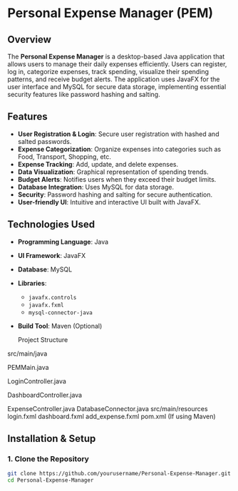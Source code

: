 # Personal Expense Manager (PEM)

## Overview
The **Personal Expense Manager** is a desktop-based Java application that allows users to manage their daily expenses efficiently.
Users can register, log in, categorize expenses, track spending, visualize their spending patterns, and receive budget alerts. 
The application uses JavaFX for the user interface and MySQL for secure data storage,
implementing essential security features like password hashing and salting.

## Features
- **User Registration & Login**: Secure user registration with hashed and salted passwords.
- **Expense Categorization**: Organize expenses into categories such as Food, Transport, Shopping, etc.
- **Expense Tracking**: Add, update, and delete expenses.
- **Data Visualization**: Graphical representation of spending trends.
- **Budget Alerts**: Notifies users when they exceed their budget limits.
- **Database Integration**: Uses MySQL for data storage.
- **Security**: Password hashing and salting for secure authentication.
- **User-friendly UI**: Intuitive and interactive UI built with JavaFX.

## Technologies Used
- **Programming Language**: Java
- **UI Framework**: JavaFX
- **Database**: MySQL
- **Libraries**:
  - `javafx.controls`
  - `javafx.fxml`
  - `mysql-connector-java`
- **Build Tool**: Maven (Optional)

  Project Structure

src/main/java


PEMMain.java


LoginController.java


DashboardController.java


ExpenseController.java
DatabaseConnector.java
src/main/resources
login.fxml
dashboard.fxml
add_expense.fxml
pom.xml (If using Maven)

## Installation & Setup

### 1. Clone the Repository
```bash
git clone https://github.com/yourusername/Personal-Expense-Manager.git
cd Personal-Expense-Manager
